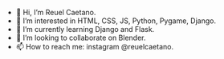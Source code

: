 - 👋 Hi, I’m Reuel Caetano.
- 👀 I’m interested in HTML, CSS, JS, Python, Pygame, Django.
- 🌱 I’m currently learning Django and Flask.
- 💞️ I’m looking to collaborate on Blender.
- 📫 How to reach me: instagram @reuelcaetano.

<!---
reuelcaetano/reuelcaetano is a ✨ special ✨ repository because its `README.md` (this file) appears on your GitHub profile.
You can click the Preview link to take a look at your changes.
--->
